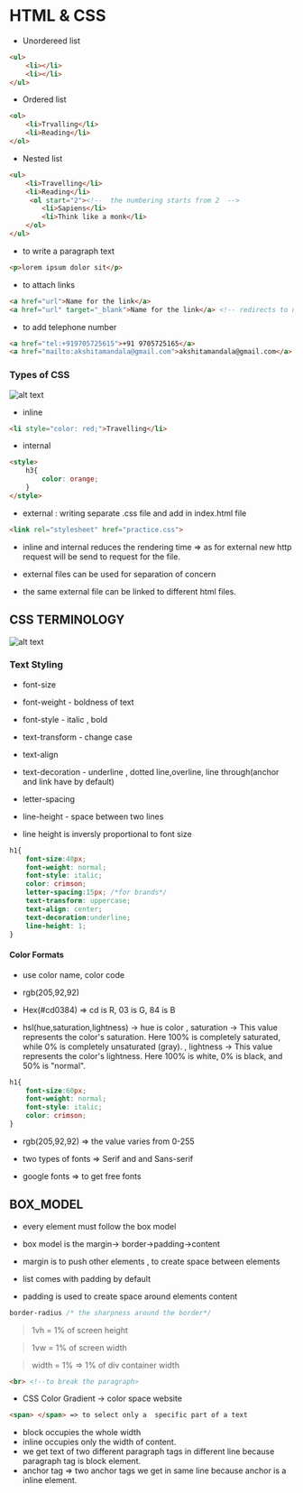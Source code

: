 # HTML & CSS
- Unordereed list
```html
<ul>
    <li></li>
    <li></li>
</ul>
```
- Ordered list
```html
<ol>
    <li>Trvalling</li>
    <li>Reading</li>
</ol>
```
- Nested list
```html
<ul>
    <li>Travelling</li>
    <li>Reading</li>
     <ol start="2"><!--  the numbering starts from 2  -->
        <li>Sapiens</li>
        <li>Think like a monk</li>
    </ol>
</ul>
```
- to write a paragraph text
```html
<p>lorem ipsum dolor sit</p>
```
- to attach links
```html
<a href="url">Name for the link</a>
<a href="url" target="_blank">Name for the link</a> <!-- redirects to new tab on clickling the link>
```
- to add telephone number
```html
<a href="tel:+919705725615">+91 9705725165</a>
<a href="mailto:akshitamandala@gmail.com">akshitamandala@gmail.com</a> <!--to add mail link>
```

### Types of CSS
![alt text](<Screenshot (24).png>)

- inline 
```html
<li style="color: red;">Travelling</li>
```
- internal 
```html
<style>
    h3{
        color: orange;
    }
</style>
```
- external : writing separate .css file and add in index.html file
```html
<link rel="stylesheet" href="practice.css">
```

- inline and internal reduces the rendering time => as for external new http request will be send to request for the file.

- external files can be used for separation of concern

- the same external file can be linked to different html files.

## CSS TERMINOLOGY
![alt text](<Screenshot (25).png>)

### Text Styling 
- font-size 
- font-weight - boldness of text
- font-style - italic , bold
- text-transform - change case
- text-align
- text-decoration - underline , dotted line,overline, line through(anchor and link have by default)
- letter-spacing
- line-height - space between two lines

- line height is inversly proportional to font size

```css
h1{
    font-size:48px;
    font-weight: normal;
    font-style: italic;
    color: crimson;
    letter-spacing:15px; /*for brands*/  
    text-transform: uppercase;
    text-align: center;
    text-decoration:underline;
    line-height: 1;
}
```
#### Color Formats
   - use color name, color code 

   - rgb(205,92,92)
   - Hex(#cd0384) => cd is R, 03 is G, 84 is B 
   - hsl(hue,saturation,lightness) -> hue is color , saturation -> This value represents the color's saturation. Here 100% is completely saturated, while 0% is completely unsaturated (gray). , lightness -> This value represents the color's lightness. Here 100% is white, 0% is black, and 50% is "normal".

```css
h1{
    font-size:60px;
    font-weight: normal;
    font-style: italic;
    color: crimson;
}
```
- rgb(205,92,92) => the value varies from 0-255

- two types of fonts => Serif and and Sans-serif 
- google fonts => to get free fonts

## BOX_MODEL

- every element must follow the box model

- box model is the margin-> border->padding->content

- margin is to push other elements , to create space between elements

- list comes with padding by default

- padding is used to create space around elements content

```css
border-radius /* the sharpness around the border*/
```

> 1vh = 1% of screen height

> 1vw = 1% of screen width

> width = 1% => 1% of div container width

```html
<br> <!--to break the paragraph>
```

- CSS Color Gradient -> color space website 
```html
<span> </span> => to select only a  specific part of a text
```

- block occupies the whole width
- inline occupies only the width of content.
- we get text of two different paragraph tags in different line because paragraph tag is block element.
- anchor tag => two anchor tags we get in same line because anchor is a inline element.
